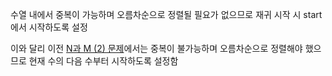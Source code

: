 <p>수열 내에서 중복이 가능하며 오름차순으로 정렬될 필요가 없으므로 재귀 시작 시 start에서 시작하도록 설정</p>

<p>이와 달리 이전 <a href="https://github.com/hyunn522/Algorithm/tree/main/%EB%B0%B1%EC%A4%80/Silver/15650.%E2%80%85N%EA%B3%BC%E2%80%85M%E2%80%85%EF%BC%882%EF%BC%89">N과 M (2) 문제</a>에서는 중복이 불가능하며 오름차순으로 정렬해야 했으므로 현재 수의 다음 수부터 시작하도록 설정함</p>
